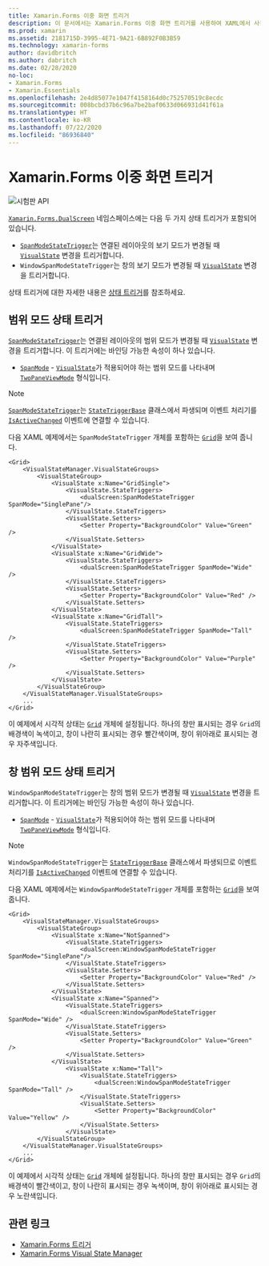 ```yaml
---
title: Xamarin.Forms 이중 화면 트리거
description: 이 문서에서는 Xamarin.Forms 이중 화면 트리거를 사용하여 XAML에서 사용자 인터페이스 변경에 응답하는 방법을 설명합니다.
ms.prod: xamarin
ms.assetid: 2181715D-3995-4E71-9A21-6B892F0B3B59
ms.technology: xamarin-forms
author: davidbritch
ms.author: dabritch
ms.date: 02/28/2020
no-loc:
- Xamarin.Forms
- Xamarin.Essentials
ms.openlocfilehash: 2e4d85077e1047f4158164d0c752570519c8ecdc
ms.sourcegitcommit: 008bcbd37b6c96a7be2baf0633d066931d41f61a
ms.translationtype: HT
ms.contentlocale: ko-KR
ms.lasthandoff: 07/22/2020
ms.locfileid: "86936840"
---
```

# <a name="xamarinforms-dual-screen-triggers"></a>Xamarin.Forms 이중 화면 트리거

![시험판 API](~/media/shared/preview.png "이 API는 현재 시험판임")

[`Xamarin.Forms.DualScreen`](xref:Xamarin.Forms.DualScreen) 네임스페이스에는 다음 두 가지 상태 트리거가 포함되어 있습니다.

- [`SpanModeStateTrigger`](xref:Xamarin.Forms.DualScreen.SpanModeStateTrigger)는 연결된 레이아웃의 보기 모드가 변경될 때 [`VisualState`](xref:Xamarin.Forms.VisualState) 변경을 트리거합니다.
- `WindowSpanModeStateTrigger`는 창의 보기 모드가 변경될 때 [`VisualState`](xref:Xamarin.Forms.VisualState) 변경을 트리거합니다.

상태 트리거에 대한 자세한 내용은 [상태 트리거](~/xamarin-forms/app-fundamentals/triggers.md#state-triggers)를 참조하세요.

## <a name="span-mode-state-trigger"></a>범위 모드 상태 트리거

[`SpanModeStateTrigger`](xref:Xamarin.Forms.DualScreen.SpanModeStateTrigger)는 연결된 레이아웃의 범위 모드가 변경될 때 [`VisualState`](xref:Xamarin.Forms.VisualState) 변경을 트리거합니다. 이 트리거에는 바인딩 가능한 속성이 하나 있습니다.

- [`SpanMode`](xref:Xamarin.Forms.DualScreen.SpanModeStateTrigger.SpanMode) - [`VisualState`](xref:Xamarin.Forms.VisualState)가 적용되어야 하는 범위 모드를 나타내며 [`TwoPaneViewMode`](xref:Xamarin.Forms.DualScreen.SpanModeStateTrigger.SpanMode) 형식입니다.

> [!NOTE]
> [`SpanModeStateTrigger`](xref:Xamarin.Forms.DualScreen.SpanModeStateTrigger)는 [`StateTriggerBase`](xref:Xamarin.Forms.StateTriggerBase) 클래스에서 파생되며 이벤트 처리기를 [`IsActiveChanged`](xref:Xamarin.Forms.StateTriggerBase.IsActiveChanged) 이벤트에 연결할 수 있습니다.

다음 XAML 예제에서는 `SpanModeStateTrigger` 개체를 포함하는 [`Grid`](xref:Xamarin.Forms.Grid)을 보여 줍니다.

```xaml
<Grid>
    <VisualStateManager.VisualStateGroups>
        <VisualStateGroup>
            <VisualState x:Name="GridSingle">
                <VisualState.StateTriggers>
                    <dualScreen:SpanModeStateTrigger SpanMode="SinglePane"/>
                </VisualState.StateTriggers>
                <VisualState.Setters>
                    <Setter Property="BackgroundColor" Value="Green" />
                </VisualState.Setters>
            </VisualState>
            <VisualState x:Name="GridWide">
                <VisualState.StateTriggers>
                    <dualScreen:SpanModeStateTrigger SpanMode="Wide" />
                </VisualState.StateTriggers>
                <VisualState.Setters>
                    <Setter Property="BackgroundColor" Value="Red" />
                </VisualState.Setters>
            </VisualState>
            <VisualState x:Name="GridTall">
                <VisualState.StateTriggers>
                    <dualScreen:SpanModeStateTrigger SpanMode="Tall" />
                </VisualState.StateTriggers>
                <VisualState.Setters>
                    <Setter Property="BackgroundColor" Value="Purple" />
                </VisualState.Setters>
            </VisualState>
        </VisualStateGroup>
    </VisualStateManager.VisualStateGroups>
    ...
</Grid>
```

이 예제에서 시각적 상태는 [`Grid`](xref:Xamarin.Forms.Grid) 개체에 설정됩니다. 하나의 창만 표시되는 경우 `Grid`의 배경색이 녹색이고, 창이 나란히 표시되는 경우 빨간색이며, 창이 위아래로 표시되는 경우 자주색입니다.

## <a name="window-span-mode-state-trigger"></a>창 범위 모드 상태 트리거

`WindowSpanModeStateTrigger`는 창의 범위 모드가 변경될 때 [`VisualState`](xref:Xamarin.Forms.VisualState) 변경을 트리거합니다. 이 트리거에는 바인딩 가능한 속성이 하나 있습니다.

- [`SpanMode`](xref:Xamarin.Forms.DualScreen.SpanModeStateTrigger.SpanMode) - [`VisualState`](xref:Xamarin.Forms.VisualState)가 적용되어야 하는 범위 모드를 나타내며 [`TwoPaneViewMode`](xref:Xamarin.Forms.DualScreen.SpanModeStateTrigger.SpanMode) 형식입니다.

> [!NOTE]
> `WindowSpanModeStateTrigger`는 [`StateTriggerBase`](xref:Xamarin.Forms.StateTriggerBase) 클래스에서 파생되므로 이벤트 처리기를 [`IsActiveChanged`](xref:Xamarin.Forms.StateTriggerBase.IsActiveChanged) 이벤트에 연결할 수 있습니다.

다음 XAML 예제에서는 `WindowSpanModeStateTrigger` 개체를 포함하는 [`Grid`](xref:Xamarin.Forms.Grid)을 보여 줍니다.

```xaml
<Grid>
    <VisualStateManager.VisualStateGroups>
        <VisualStateGroup>
            <VisualState x:Name="NotSpanned">
                <VisualState.StateTriggers>
                    <dualScreen:WindowSpanModeStateTrigger SpanMode="SinglePane"/>
                </VisualState.StateTriggers>
                <VisualState.Setters>
                    <Setter Property="BackgroundColor" Value="Red" />
                </VisualState.Setters>
            </VisualState>
            <VisualState x:Name="Spanned">
                <VisualState.StateTriggers>
                    <dualScreen:WindowSpanModeStateTrigger SpanMode="Wide" />
                </VisualState.StateTriggers>
                <VisualState.Setters>
                    <Setter Property="BackgroundColor" Value="Green" />
                </VisualState.Setters>
            </VisualState>
                <VisualState x:Name="Tall">
                    <VisualState.StateTriggers>
                        <dualScreen:WindowSpanModeStateTrigger SpanMode="Tall" />
                    </VisualState.StateTriggers>
                    <VisualState.Setters>
                        <Setter Property="BackgroundColor" Value="Yellow" />
                    </VisualState.Setters>
                </VisualState>
        </VisualStateGroup>
    </VisualStateManager.VisualStateGroups>
    ...
</Grid>    
```

이 예제에서 시각적 상태는 [`Grid`](xref:Xamarin.Forms.Grid) 개체에 설정됩니다. 하나의 창만 표시되는 경우 `Grid`의 배경색이 빨간색이고, 창이 나란히 표시되는 경우 녹색이며, 창이 위아래로 표시되는 경우 노란색입니다.

## <a name="related-links"></a>관련 링크

- [Xamarin.Forms 트리거](~/xamarin-forms/app-fundamentals/triggers.md)
- [Xamarin.Forms Visual State Manager](~/xamarin-forms/user-interface/visual-state-manager.md)

